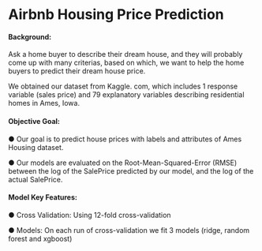 # Airbnb Housing Price Prediction
#### Background:

Ask a home buyer to describe their dream house, and they will probably come up with many criterias, based on which, we want to help the home buyers to predict their dream house price.

We obtained our dataset from Kaggle. com, which includes 1 response variable (sales price) and 79 explanatory variables describing residential homes in Ames, Iowa. 

#### Objective Goal: 

●	Our goal is to predict house prices with labels and attributes of Ames Housing dataset.

●	Our models are evaluated on the Root-Mean-Squared-Error (RMSE) between the log of the SalePrice predicted by our model, and the log of the actual SalePrice. 

#### Model Key Features: 

●	Cross Validation: Using 12-fold cross-validation

●	Models: On each run of cross-validation we fit 3 models (ridge, random forest and xgboost)
